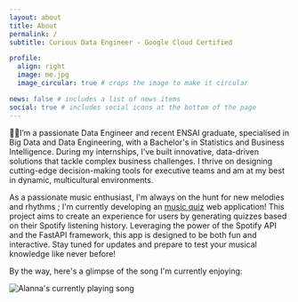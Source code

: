 ```yaml
---
layout: about
title: About
permalink: /
subtitle: Curious Data Engineer - Google Cloud Certified

profile:
  align: right
  image: me.jpg
  image_circular: true # crops the image to make it circular

news: false # includes a list of news items
social: true # includes social icons at the bottom of the page
---
```


👩‍🎓I’m a passionate Data Engineer and recent ENSAI graduate, specialised in Big Data and Data Engineering, with a Bachelor's in Statistics and Business Intelligence. During my internships, I’ve built innovative, data-driven solutions that tackle complex business challenges. I thrive on designing cutting-edge decision-making tools for executive teams and am at my best in dynamic, multicultural environments.

<!--🌱 Drawing on my diverse experience, I am committed to using data to create positive social and environmental impact.-->

<!--💻 Now working as a Data Engineer, I am committed to using data to drive impactful outcomes for organisations and society alike.-->

As a passionate music enthusiast, I'm always on the hunt for new melodies and rhythms ; I'm currently developing an [music quiz](https://github.com/alannadevgen/quizzify) web application! This project aims to create an experience for users by generating quizzes based on their Spotify listening history. Leveraging the power of the Spotify API and the FastAPI framework, this app is designed to be both fun and interactive. Stay tuned for updates and prepare to test your musical knowledge like never before!

By the way, here's a glimpse of the song I'm currently enjoying:

<img src="https://spotify-github-profile.kittinanx.com/api/view.svg?uid=31fg2ntukyb3ep4pt6a7tk2fapsq&cover_image=true&theme=natemoo-re&show_offline=true&background_color=121212&interchange=true&bar_color=53b14f&bar_color_cover=false" alt="Alanna's currently playing song"/>

<!--

**🚀 Hi, I’m Alanna**, I'm a passionate **Data Engineer based in Paris**, currently building robust data pipelines at LittleBigCode and proudly certified as a **Google Cloud Professional Data Engineer** (2024).

With a master’s from ENSAI (2023) and hands‑on expertise in Python, SQL, Java/Scala, Docker/Kubernetes, FastAPI, and cloud-native tools like ArgoCD and Tekton, I thrive on transforming complex data into scalable, production-grade systems.

What sets me apart?

* **End-to-end deployment**: from data modeling and ingestion to real-time monitoring using Prometheus/Grafana
* **Cloud-first mindset**: architecting resilient pipeline solutions on GCP
* **Agile & collaborative spirit**: thriving in dynamic teams and constantly iterating for impact

[//]: # (**Recently**, I led the design of a Spotify-based music quiz using FastAPI—showcasing my ability to blend user-centric apps with data-driven logic.)


**🎯 If you're looking for someone who can build scalable data systems, bridge the gap between development and analytics, and bring a dose of innovative energy—I'm your person.**

Let’s connect! I’d love to explore how I can help drive your next data project forward.

-->

